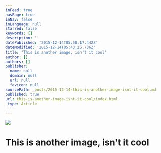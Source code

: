 ```yaml
---
inFeed: true
hasPage: true
inNav: false
inLanguage: null
starred: false
keywords: []
description: ''
datePublished: '2015-12-14T05:50:17.442Z'
dateModified: '2015-12-14T05:43:25.736Z'
title: "This is another image, isn't it cool"
author: []
authors: []
publisher:
  name: null
  domain: null
  url: null
  favicon: null
sourcePath: _posts/2015-12-14-this-is-another-image-isnt-it-cool.md
published: true
url: this-is-another-image-isnt-it-cool/index.html
_type: Article

---
```

![](https://the-grid-user-content.s3-us-west-2.amazonaws.com/e53e6f60-a7d9-4245-b06d-4bdcf04ff3ef.jpg)

# This is another image, isn't it cool